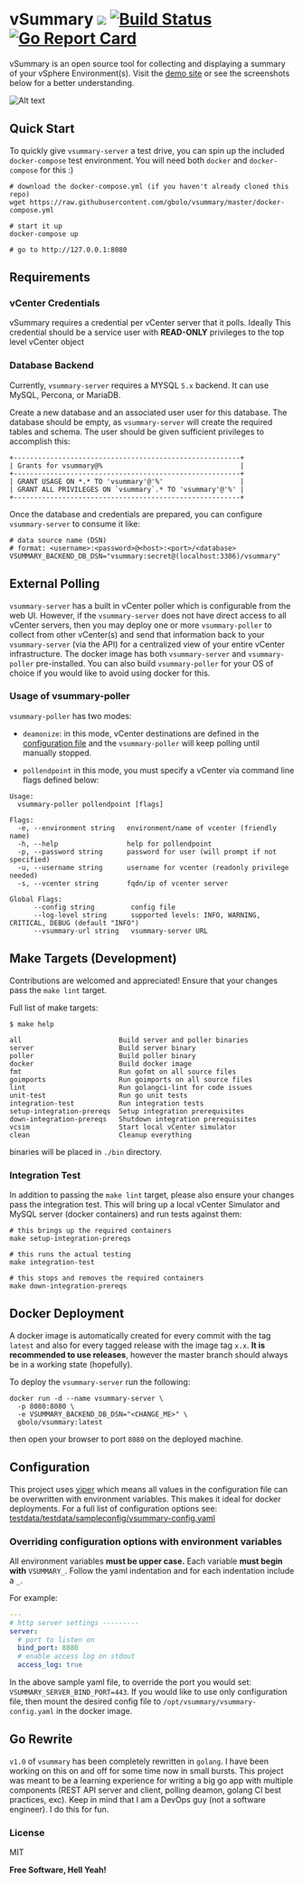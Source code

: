 vSummary [![](https://images.microbadger.com/badges/image/gbolo/vsummary.svg)](http://microbadger.com/images/gbolo/vsummary "Image Badge") [![Build Status](https://travis-ci.org/gbolo/vsummary.svg?branch=master)](https://travis-ci.org/gbolo/vsummary) [![Go Report Card](https://goreportcard.com/badge/github.com/gbolo/vsummary)](https://goreportcard.com/report/github.com/gbolo/vsummary)
================

vSummary is an open source tool for collecting and displaying a summary of your vSphere Environment(s). Visit the [demo site](https://vsummary.linuxctl.com/) or see the screenshots below for a better understanding.

![Alt text](https://raw.githubusercontent.com/gbolo/vSummary/php/screenshots/screenshot_1.png "Screenshot 1")

## Quick Start
To quickly give `vsummary-server` a test drive, you can spin up the included
`docker-compose` test environment.
You will need both `docker` and `docker-compose` for this :)

```
# download the docker-compose.yml (if you haven't already cloned this repo)
wget https://raw.githubusercontent.com/gbolo/vsummary/master/docker-compose.yml

# start it up
docker-compose up

# go to http://127.0.0.1:8080
```

## Requirements

### vCenter Credentials
vSummary requires a credential per vCenter server that it polls.
Ideally This credential should be a service user with **READ-ONLY** privileges to the top level vCenter object

### Database Backend
Currently, `vsummary-server` requires a MYSQL `5.x` backend. It can use MySQL, Percona, or MariaDB.

Create a new database and an associated user user for this database.
The database should be empty, as `vsummary-server` will create the required tables and schema.
The user should be given sufficient privileges to accomplish this:
```
+--------------------------------------------------------+
| Grants for vsummary@%                                  |
+--------------------------------------------------------+
| GRANT USAGE ON *.* TO 'vsummary'@'%'                   |
| GRANT ALL PRIVILEGES ON `vsummary`.* TO 'vsummary'@'%' |
+--------------------------------------------------------+
```

Once the database and credentials are prepared,
you can configure `vsummary-server` to consume it like:
```
# data source name (DSN)
# format: <username>:<password>@<host>:<port>/<database>
VSUMMARY_BACKEND_DB_DSN="vsummary:secret@(localhost:3306)/vsummary"
```

## External Polling
`vsummary-server` has a built in vCenter poller which is configurable from the web UI. However, if the `vsummary-server` does not have direct access to all vCenter servers, then you may deploy one or more `vsummary-poller` to collect from other vCenter(s) and send that information back to your `vsummary-server` (via the API) for a centralized view of your entire vCenter infrastructure. The docker image has both `vsummary-server` and `vsummary-poller` pre-installed. You can also build `vsummary-poller` for your OS of choice if you would like to avoid using docker for this.

### Usage of vsummary-poller
`vsummary-poller` has two modes:

- `deamonize`: in this mode, vCenter destinations are defined in the [configuration file](https://github.com/gbolo/vsummary/blob/master/testdata/sampleconfig/vsummary-poller.yaml) and the `vsummary-poller` will keep polling until manually stopped.

- `pollendpoint` in this mode, you must specify a vCenter via command line flags defined below:

```
Usage:
  vsummary-poller pollendpoint [flags]

Flags:
  -e, --environment string   environment/name of vcenter (friendly name)
  -h, --help                 help for pollendpoint
  -p, --password string      password for user (will prompt if not specified)
  -u, --username string      username for vcenter (readonly privilege needed)
  -s, --vcenter string       fqdn/ip of vcenter server

Global Flags:
      --config string         config file
      --log-level string      supported levels: INFO, WARNING, CRITICAL, DEBUG (default "INFO")
      --vsummary-url string   vsummary-server URL
```

## Make Targets (Development)
Contributions are welcomed and appreciated!
Ensure that your changes pass the `make lint` target.

Full list of make targets:
```
$ make help

all                        Build server and poller binaries
server                     Build server binary
poller                     Build poller binary
docker                     Build docker image
fmt                        Run gofmt on all source files
goimports                  Run goimports on all source files
lint                       Run golangci-lint for code issues
unit-test                  Run go unit tests
integration-test           Run integration tests
setup-integration-prereqs  Setup integration prerequisites
down-integration-prereqs   Shutdown integration prerequisites
vcsim                      Start local vCenter simulator
clean                      Cleanup everything
```

binaries will be placed in `./bin` directory.

### Integration Test
In addition to passing the `make lint` target, please also ensure your changes pass
the integration test. This will bring up a local vCenter Simulator and MySQL server
(docker containers) and run tests against them:

```
# this brings up the required containers
make setup-integration-prereqs

# this runs the actual testing
make integration-test

# this stops and removes the required containers
make down-integration-prereqs
```

## Docker Deployment
A docker image is automatically created for every commit with the tag `latest`
and also for every tagged release with the image tag `x.x`.
**It is recommended to use releases**,
however the master branch should always be in a working state (hopefully).

To deploy the `vsummary-server` run the following:
```
docker run -d --name vsummary-server \
  -p 8080:8080 \
  -e VSUMMARY_BACKEND_DB_DSN="<CHANGE_ME>" \
  gbolo/vsummary:latest
```

then open your browser to port `8080` on the deployed machine.

## Configuration
This project uses [viper](https://github.com/spf13/viper) which means all values in the configuration file
can be overwritten with environment variables. This makes it ideal for
docker deployments. For a full list of configuration options see:
[testdata/testdata/sampleconfig/vsummary-config.yaml](https://github.com/gbolo/vsummary/blob/master/testdata/sampleconfig/vsummary-config.yaml)

### Overriding configuration options with environment variables
All environment variables **must be upper case.** Each variable **must begin with** `VSUMMARY_`.
Follow the yaml indentation and for each indentation include a `_`.

For example:
```yaml
---
# http server settings ---------
server:
  # port to listen on
  bind_port: 8080
  # enable access log on stdout
  access_log: true
```

In the above sample yaml file, to override the port you would set: `VSUMMARY_SERVER_BIND_PORT=443`.
If you would like to use only configuration file, then mount the desired config file to `/opt/vsummary/vsummary-config.yaml`
in the docker image.

## Go Rewrite

`v1.0` of `vsummary` has been completely rewritten in `golang`. I have been working on this on and off for some time now in small bursts.
This project was meant to be a learning experience for writing a big go app with multiple components (REST API server and client, polling deamon, golang CI best practices, exc). Keep in mind that I am a DevOps guy (not a software engineer). I do this for fun.

### License
MIT

**Free Software, Hell Yeah!**

